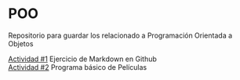 # POO
Repositorio para guardar los relacionado a Programación Orientada a Objetos

[Actividad #1](./Setup/README.md) Ejercicio de Markdown en Github  
[Actividad #2](./Peliculas/Program.cs) Programa básico de Películas
